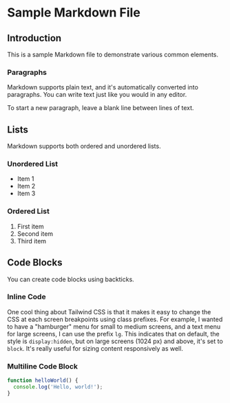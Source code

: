 # Sample Markdown File

## Introduction

This is a sample Markdown file to demonstrate various common elements.

### Paragraphs

Markdown supports plain text, and it's automatically converted into paragraphs. You can write text just like you would in any editor.

To start a new paragraph, leave a blank line between lines of text.

## Lists

Markdown supports both ordered and unordered lists.

### Unordered List

- Item 1
- Item 2
- Item 3

### Ordered List

1. First item
2. Second item
3. Third item

## Code Blocks

You can create code blocks using backticks.

### Inline Code

One cool thing about Tailwind CSS is that it makes it easy to change the CSS at each screen breakpoints using class prefixes. For example, I wanted to have a "hamburger" menu for small to medium screens, and a text menu for large screens, I can use the prefix `lg`. This indicates that on default, the style is `display:hidden`, but on large screens (1024 px) and above, it's set to `block`. It's really useful for sizing content responsively as well.

### Multiline Code Block

```javascript
function helloWorld() {
  console.log('Hello, world!');
}
```

